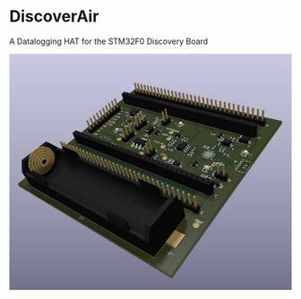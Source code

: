 # DiscoverAir

A Datalogging HAT for the STM32F0 Discovery Board

 <img src="/PCB/images/DiscoverAir.png" alt="DiscoverAir"> 
